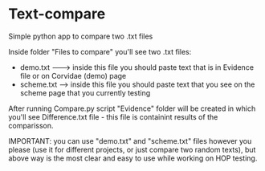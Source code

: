 # Text-compare
Simple python app to compare two .txt files 

Inside folder "Files to compare" you'll see two .txt files: 
 - demo.txt ---> inside this file you should paste text that is in Evidence file or on Corvidae (demo) page
 - scheme.txt --> inside this file you should paste text that you see on the scheme page that you currently testing 
 
After running Compare.py script "Evidence" folder will be created in which you'll see Difference.txt file - this file is containint results of the comparisson. 

IMPORTANT: you can use "demo.txt" and "scheme.txt" files however you please (use it for different projects, or just compare two random texts), but above way is the most clear and easy to use while working on HOP testing.
